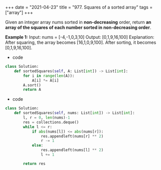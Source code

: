 +++ 
date = "2021-04-23"
title = "977. Squares of a sorted array"
tags = ["array"]
+++

Given an integer array nums sorted in **non-decreasing** order, return __an array of **the squares of each number** sorted in non-decreasing order__.
 
**Example 1:**
Input: nums = [-4,-1,0,3,10] Output: [0,1,9,16,100] Explanation: After squaring, the array becomes [16,1,0,9,100]. After sorting, it becomes [0,1,9,16,100].

- code
```py
class Solution:
    def sortedSquares(self, A: List[int]) -> List[int]:
        for i in range(len(A)):
            A[i] *= A[i]
        A.sort()
        return A
```
- code
```py
class Solution:
    def sortedSquares(self, nums: List[int]) -> List[int]:
        l, r = 0, len(nums)-1
        res = collections.deque()
        while l <= r:
            if abs(nums[l]) <= abs(nums[r]):
                res.appendleft(nums[r] ** 2)
                r -= 1
            else:
                res.appendleft(nums[l] ** 2)
                l += 1

        return res



```
